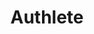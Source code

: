 ---
codehost: https://github.com/https://github.com/authlete
facebook: https://facebook.com/authlete
linkedin: https://linkedin.com/company/authlete
logohandle: authlete
sort: authlete
title: Authlete
twitter: https://x.com/authlete
website: https://www.authlete.com/
youtube: https://youtube.com/channel/UCERMcUO2vR7F96Qd-BZbiwA
---